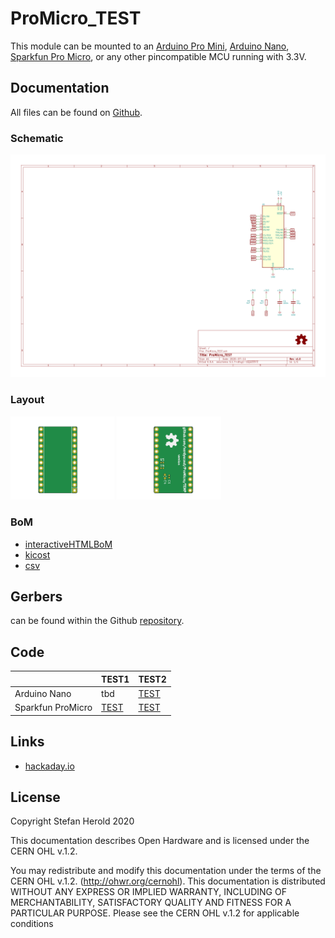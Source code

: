 # ProMicro_TEST
This module can be mounted to an [Arduino Pro Mini](https://www.sparkfun.com/products/11113), [Arduino Nano](https://store.arduino.cc/arduino-nano), [Sparkfun Pro Micro](https://www.sparkfun.com/products/12587), or any other pincompatible MCU running with 3.3V.


## Documentation
All files can be found on [Github](https://github.com/nerdyscout/ProMicro/tree/master/TEST).


### Schematic
[![ProMicro_TEST-Schematic](docs/ProMicro_TEST-Schematic.svg)](docs/ProMicro_TEST-Schematic.pdf)


### Layout
<a href="docs/ProMicro_TEST-Board_top.pdf"><img src="docs/img/ProMicro_TEST-Board_top.svg" alt="ProMicro_TEST-Board_top" width="33%"/></a>
<a href="docs/ProMicro_TEST-Board_bottom.pdf"><img src="docs/img/ProMicro_TEST-Board_bottom.svg" alt="ProMicro_TEST-Board_bottom" width="33%"/></a>


### BoM
  * [interactiveHTMLBoM](https://nerdyscout.github.io/ProMicro/TEST/docs/BOM/ProMicro_TEST.html)
  * [kicost](docs/BOM/ProMicro_TEST.xlsx)
  * [csv](docs/BOM/ProMicro_TEST.csv)


## Gerbers
can be found within the Github [repository](gerbers).


## Code
| | TEST1 | TEST2 |
| --- | --- | --- |
| Arduino Nano | tbd | [TEST](examples/Arduino_Nano_TEST/Arduino_Nano_TEST.ino) |
| Sparkfun ProMicro | [TEST](examples/Sparkfun_ProMicro_TEST/Sparkfun_ProMicro_TEST.ino) | [TEST](examples/Sparkfun_ProMicro_TEST/Sparkfun_ProMicro_TEST.ino) |


## Links
  * [hackaday.io](https://hackaday.io/project/171898-promicro)


## License
Copyright Stefan Herold 2020

This documentation describes Open Hardware and is licensed under the CERN OHL v.1.2.

You may redistribute and modify this documentation under the terms of the CERN OHL v.1.2. (http://ohwr.org/cernohl). This documentation is distributed WITHOUT ANY EXPRESS OR IMPLIED WARRANTY, INCLUDING OF MERCHANTABILITY, SATISFACTORY QUALITY AND FITNESS FOR A PARTICULAR PURPOSE. Please see the CERN OHL v.1.2 for applicable conditions
